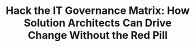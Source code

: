 ---
id: "hack-the-it-governance-matrix"
title: "Hack the IT Governance Matrix: How Solution Architects Can Drive Change Without the Red Pill"
shortDescription: "Discover the current state of AI and its impact on industries and society. Join the conversation and share your thoughts on the future of AI. Come learn, ask questions, and prepare for the future!"
description: "Neo had to take the red pill to hack the Matrix. But as solution architects, you don't need any pills to hack IT governance! In this presentation, we'll explore how you can drive change in IT governance as a solution architect, even without direct authority. We'll show you how to leverage your ninja solution architecture skills to build consensus, foster collaboration, and achieve meaningful change across the organization. So, put down the pills, and join us for a fun and informative session!"
events:
- title: Prairie Dev Con 2023 (Regina)
  date:
  location: Regina, SK, Canada
  files:
  - description: Slides (PDF)
    url: https://cocobokostudios-my.sharepoint.com/:b:/p/david/ETI6nut03XpIswy-GNDNj8cBgi3mm0P7_qEr0DmCg-GulA?e=GnheXP
- title: Prairie Dev Con 2023 (Winnipeg)
  date:
  location: Winnipeg, MB, Canada
  files:
  - description: Slides (PDF)
    url: https://cocobokostudios-my.sharepoint.com/:b:/p/david/EXdFvXkQ4D1Ej8UwlTzfNksBwu2dHVJfq-6M5uUjrnr5MQ?e=qm7n8R
---